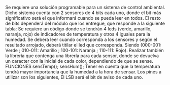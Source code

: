 Se requiere una solución programable para un sistema de control ambiental.
Dicho sistema cuenta con 2 sensores de 4 bits cada uno, donde el bit más significativo será el que informará cuando se pueda leer en todos.
El resto de bits dependerá del módulo que los entregue, que responde a la siguiente tabla:
Se requiere un código donde se tendrán 4 leds (verde, amarillo, naranja, rojo) de indicadores de temperatura y otros 4 iguales para la humedad.
Se deberá leer cuando corresponda a los sensores y según el resultado arrojado, deberá titilar el led que corresponda. Siendo (000-001: Verde ; 010-011: Amarillo ; 100-101: Naranja ; 110-111: Rojo).
Realizar también la librería que contenga una librería para cada sensor, donde se devuelva un caracter con la inicial de cada color, dependiendo de que se sense.
FUNCIONES
sensTemp();
sensHum();
Tener en cuenta que la temperatura tendrá mayor importancia que la humedad a la     hora de sensar. Los pines a utilizar son los siguientes, El LSB será el bit de aviso de cada uno.


